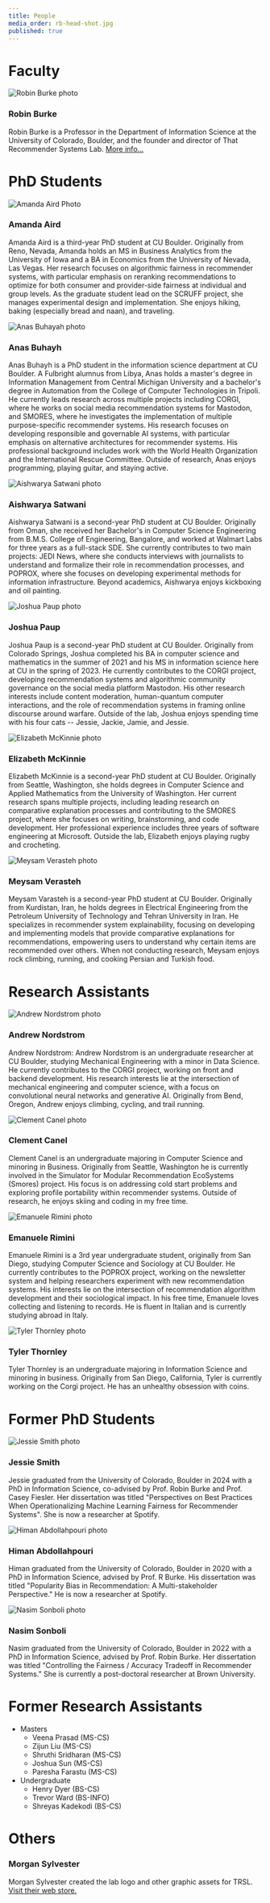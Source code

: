 ```yaml
---
title: People
media_order: rb-head-shot.jpg
published: true
---
```


# Faculty

![Robin Burke photo](rb-head-shot.jpg?resize=120,150&classes=left)
### Robin Burke
Robin Burke is a Professor in the Department of Information Science at the University of Colorado, Boulder, and the founder and director of That Recommender Systems Lab. [More info...](burke/burke.md)

# PhD Students

![Amanda Aird Photo](current_students/amanda_aird.jpg?resize=120,150&classes=left)
### Amanda Aird
Amanda Aird is a third-year PhD student at CU Boulder. Originally from Reno, Nevada, Amanda holds an MS in Business Analytics from the University of Iowa and a BA in Economics from the University of Nevada, Las Vegas. Her research focuses on algorithmic fairness in recommender systems, with particular emphasis on reranking recommendations to optimize for both consumer and provider-side fairness at individual and group levels. As the graduate student lead on the SCRUFF project, she manages experimental design and implementation. She enjoys hiking, baking (especially bread and naan), and traveling.

![Anas Buhayah photo](current_students/anas_buhayh.jpg?resize=120,150&classes=left)
### Anas Buhayh
Anas Buhayh is a PhD student in the information science department at CU Boulder. A Fulbright alumnus from Libya, Anas holds a master's degree in Information Management from Central Michigan University and a bachelor's degree in Automation from the College of Computer Technologies in Tripoli. He currently leads research across multiple projects including CORGI, where he works on social media recommendation systems for Mastodon, and SMORES, where he investigates the implementation of multiple purpose-specific recommender systems. His research focuses on developing responsible and governable AI systems, with particular emphasis on alternative architectures for recommender systems. His professional background includes work with the World Health Organization and the International Rescue Committee. Outside of research, Anas enjoys programming, playing guitar, and staying active.

![Aishwarya Satwani photo](current_students/aishwarya_satwani.jpg?resize=120,150&classes=left)
### Aishwarya Satwani
Aishwarya Satwani is a second-year PhD student at CU Boulder. Originally from Oman, she received her Bachelor's in Computer Science Engineering from B.M.S. College of Engineering, Bangalore, and worked at Walmart Labs for three years as a full-stack SDE. She currently contributes to two main projects: JEDI News, where she conducts interviews with journalists to understand and formalize their role in recommendation processes, and POPROX, where she focuses on developing experimental methods for information infrastructure. Beyond academics, Aishwarya enjoys kickboxing and oil painting.

![Joshua Paup photo](current_students/joshua_paup.jpg?resize=120,150&classes=left)
### Joshua Paup
Joshua Paup is a second-year PhD student at CU Boulder. Originally from Colorado Springs, Joshua completed his BA in computer science and mathematics in the summer of 2021 and his MS in information science here at CU in the spring of 2023. He currently contributes to the CORGI project, developing recommendation systems and algorithmic community governance on the social media platform Mastodon. His other research interests include content moderation, human-quantum computer interactions, and the role of recommendation systems in framing online discourse around warfare. Outside of the lab, Joshua enjoys spending time with his four cats -- Jessie, Jackie, Jamie, and Jessie. 

![Elizabeth McKinnie photo](current_students/elizabeth_mickinnie.jpg?resize=120,150&classes=left)
### Elizabeth McKinnie
Elizabeth McKinnie is a second-year PhD student at CU Boulder. Originally from Seattle, Washington, she holds degrees in Computer Science and Applied Mathematics from the University of Washington. Her current research spans multiple projects, including leading research on comparative explanation processes and contributing to the SMORES project, where she focuses on writing, brainstorming, and code development. Her professional experience includes three years of software engineering at Microsoft. Outside the lab, Elizabeth enjoys playing rugby and crocheting.

![Meysam Verasteh photo](current_students/meysam_verasteh.jpg?resize=120,150&classes=left)
### Meysam Verasteh
Meysam Varasteh is a second-year PhD student at CU Boulder. Originally from Kurdistan, Iran, he holds degrees in Electrical Engineering from the Petroleum University of Technology and Tehran University in Iran. He specializes in recommender system explainability, focusing on developing and implementing models that provide comparative explanations for recommendations, empowering users to understand why certain items are recommended over others. When not conducting research, Meysam enjoys rock climbing, running, and cooking Persian and Turkish food.

# Research Assistants 

![Andrew Nordstrom photo](research_assistants/andrew_nordstrom.jpg?resize=120,150&classes=left)
### Andrew Nordstrom
Andrew Nordstrom: Andrew Nordstrom is an undergraduate researcher at CU Boulder, studying Mechanical Engineering with a minor in Data Science. He currently contributes to the CORGI project, working on front and backend development. His research interests lie at the intersection of mechanical engineering and computer science, with a focus on convolutional neural networks and generative AI. Originally from Bend, Oregon, Andrew enjoys climbing, cycling, and trail running.

![Clement Canel photo](research_assistants/clement_canel.jpg?resize=120,150&classes=left)
### Clement Canel
Clement Canel is an undergraduate majoring in Computer Science and minoring in Business. Originally from Seattle, Washington he is currently involved in the Simulator for Modular Recommendation EcoSystems (Smores) project. His focus is on addressing cold start problems and exploring profile portability within recommender systems. Outside of research, he enjoys skiing and coding in my free time.

![Emanuele Rimini photo](research_assistants/emanuele_rimini.jpg?resize=120,150&classes=left)
### Emanuele Rimini
Emanuele Rimini is a 3rd year undergraduate student, originally from San Diego, studying Computer Science and Sociology at CU Boulder. He currently contributes to the POPROX project, working on the newsletter system and helping researchers experiment with new recommendation systems. His interests lie on the intersection of recommendation algorithm development and their sociological impact. In his free time, Emanuele loves collecting and listening to records. He is fluent in Italian and is currently studying abroad in Italy.

![Tyler Thornley photo](research_assistants/tyler_thornley.jpg?resize=120,150&classes=left)
### Tyler Thornley
Tyler Thornley is an undergraduate majoring in Information Science and minoring in business. Originally from San Diego, California, Tyler is currently working on the Corgi project. He has an unhealthy obsession with coins.

# Former PhD Students

![Jessie Smith photo](past_students/Jessie.JPG?resize=120,150&classes=left)
### Jessie Smith
Jessie graduated from the University of Colorado, Boulder in 2024 with a PhD in Information Science, co-advised by Prof. Robin Burke and Prof. Casey Fiesler. Her dissertation was titled "Perspectives on Best Practices When Operationalizing Machine Learning Fairness for Recommender Systems". She is now a researcher at Spotify.

![Himan Abdollahpouri photo](past_students/Himan.jpg?resize=120,150&classes=left)
### Himan Abdollahpouri
Himan graduated from the University of Colorado, Boulder in 2020 with a PhD in Information Science, advised by Prof. R Burke. His dissertation was titled "Popularity Bias in Recommendation: A Multi-stakeholder Perspective." He is now a researcher at Spotify.

![Nasim Sonboli photo](past_students/Nasim.jpeg?resize=120,150&classes=left)
### Nasim Sonboli
Nasim graduated from the University of Colorado, Boulder in 2022 with a PhD in Information Science, advised by Prof. Robin Burke. Her dissertation was titled "Controlling the Fairness / Accuracy Tradeoff in Recommender Systems." She is currently a post-doctoral researcher at Brown University. 

# Former Research Assistants

- Masters
	- Veena Prasad (MS-CS)
	- Zijun Liu (MS-CS)
	- Shruthi Sridharan (MS-CS)
	- Joshua Sun (MS-CS)
	- Paresha Farastu (MS-CS)
- Undergraduate
	- Henry Dyer (BS-CS)
	- Trevor Ward (BS-INFO)
	- Shreyas Kadekodi (BS-CS)

[comment]: # (Possibly Bamshad and John here. And also Weiwen. )

# Others

### Morgan Sylvester
Morgan Sylvester created the lab logo and other graphic assets for TRSL. [Visit their web store.](https://www.etsy.com/es/shop/Morexpression)
